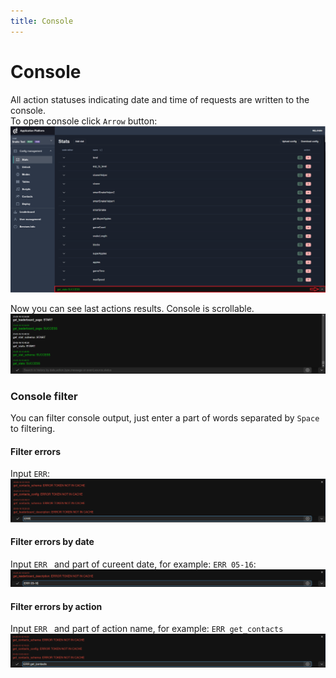 ```yaml
---
title: Console
---
```


# Console
All action statuses indicating date and time of requests are written to the console.  
To open console click `Arrow` button: 
![Admin actions](./images/console-closed.png)

Now you can see last actions results. Console is scrollable.
![Admin actions](./images/console.png)

### Console filter 
You can filter console output, just enter a part of words separated by `Space` to filtering.
#### Filter errors
Input `ERR`:  
![Admin actions](./images/console-errors.png)

#### Filter errors by date
Input `ERR ` and part of cureent date, for example: `ERR 05-16`:  
![Admin actions](./images/console-errors-date.png)

#### Filter errors by action
Input `ERR ` and part of action name, for example: `ERR get_contacts`  
![Admin actions](./images/console-errors-action.png)